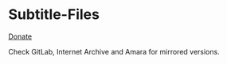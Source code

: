 # Subtitle-Files
[Donate](https://paypal.me/bglamours)

Check GitLab, Internet Archive and Amara for mirrored versions.

